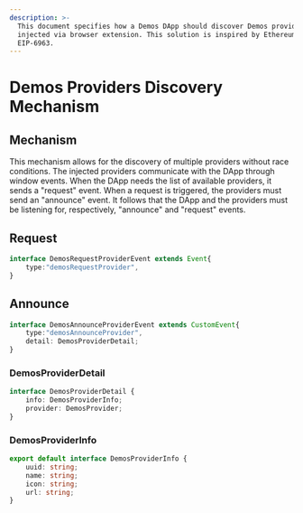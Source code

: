 ```yaml
---
description: >-
  This document specifies how a Demos DApp should discover Demos providers
  injected via browser extension. This solution is inspired by Ethereum's
  EIP-6963.
---
```


# Demos Providers Discovery Mechanism

## Mechanism

This mechanism allows for the discovery of multiple providers without race conditions. The injected providers communicate with the DApp through window events. When the DApp needs the list of available providers, it sends a "request" event. When a request is triggered, the providers must send an "announce" event. It follows that the DApp and the providers must be listening for, respectively, "announce" and "request" events.

## Request

```typescript
interface DemosRequestProviderEvent extends Event{
    type:"demosRequestProvider",
}
```

## Announce

```typescript
interface DemosAnnounceProviderEvent extends CustomEvent{
    type:"demosAnnounceProvider",
    detail: DemosProviderDetail;
}
```

### DemosProviderDetail

```typescript
interface DemosProviderDetail {
    info: DemosProviderInfo;
    provider: DemosProvider;
}
```

### DemosProviderInfo

```typescript
export default interface DemosProviderInfo {
    uuid: string;
    name: string;
    icon: string;
    url: string;
}
```













